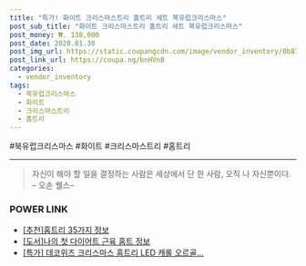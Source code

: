 ```yaml
--- 
title: "특가! 화이트 크리스마스트리 홈트리 세트 북유럽크리스마스" 
post_sub_title: "화이트 크리스마스트리 홈트리 세트 북유럽크리스마스" 
post_money: ₩. 138,000 
post_date: 2020.01.30 
post_img_url: https://static.coupangcdn.com/image/vendor_inventory/0b87/5b9a409a986414e971580b138972e190fa608ae32e283797d129c1352627.jpg 
post_link_url: https://coupa.ng/bnHVnB 
categories: 
  - vendor_inventory 
tags: 
  - 북유럽크리스마스 
  - 화이트 
  - 크리스마스트리 
  - 홈트리 
--- 
```

  #북유럽크리스마스 #화이트 #크리스마스트리 #홈트리 
<hr> 

> 자신이 해야 할 일을 결정하는 사람은 세상에서 단 한 사람, 오직 나 자신뿐이다. – 오손 웰스–  


### POWER LINK

* <a href="https://blog.naver.com/fasyy4321/221789663600" target="_blank">[추천]홈트리 35가지 정보</a>
* <a href="https://blog.naver.com/sakai111/221760234695" target="_blank">[도서]나의 첫 다이어트 근육 홈트 정보</a>
* <a href="https://blog.naver.com/sakai111/221790292346" target="_blank">[특가] 데코위즈 크리스마스 홈트리 LED 캐롤 오르골...</a>
